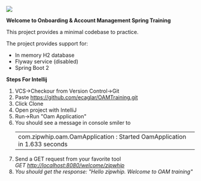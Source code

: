 ![](https://cdn-assets-cloud.frontify.com/local/frontify/eyJwYXRoIjoiXC9wdWJsaWNcL3VwbG9hZFwvc2NyZWVuc1wvMTMxNjk1XC82ZGVkYzUxYTkzNTFhYTgxNzQ2Njc1MGM2ZTE1ZTIzZC0xNTU2MDgzNTI3LnBuZyJ9:frontify:h5TnT6t9uHv2SangvR22WrpdnwodSyqfLsZWc9DDJL0?width=2400)
<p><strong>Welcome to Onboarding & Account Management Spring Training</strong></p>
<p>This project provides a minimal codebase to practice.</p>
<p>The project provides support for:</p>
<ul>
<li>In memory H2 database</li>
<li>Flyway service (disabled)</li>
<li>Spring Boot 2</li>
</ul>
<p><strong>Steps For Intellij</strong></p>
<ol>
<li>VCS-&gt;Checkour from Version Control-&gt;Git</li>
<li>Paste&nbsp;<a href="https://github.com/ecaglar/OAMTraining.git ">https://github.com/ecaglar/OAMTraining.git</a></li>
<li>Click Clone</li>
<li>Open project with IntelliJ</li>
<li>Run-&gt;Run "Oam Application"</li>
<li>You should see a message in console smiler to<br />
<table width="590">
<tbody>
<tr>
<td>com.zipwhip.oam.OamApplication : Started OamApplication in 1.633 seconds</td>
</tr>
</tbody>
</table>
</li>
<li>Send a GET request from your favorite tool<br /><em>GET&nbsp;<a href="http://localhost:8080/welcome/zipwhip">http://localhost:8080/welcome/zipwhip</a><br /></em></li>
<li><em>You should get the response: "Hello zipwhip. Welcome to OAM training"</em></li>
</ol>
